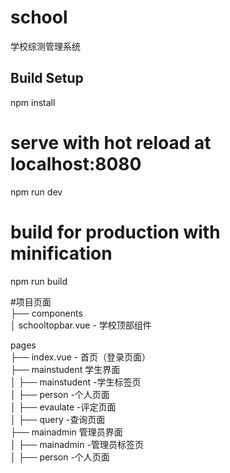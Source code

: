 # school
学校综测管理系统

## Build Setup

npm install

# serve with hot reload at localhost:8080
npm run dev

# build for production with minification
npm run build

#项目页面  
├── components  
│     schooltopbar.vue - 学校顶部组件  

pages   
├── index.vue - 首页（登录页面）  
├── mainstudent 学生界面  
│             ├── mainstudent  -学生标签页  
│             ├── person       -个人页面  
│             ├── evaulate     -评定页面  
│             ├── query        -查询页面   
├── mainadmin 管理员界面  
│             ├── mainadmin    -管理员标签页  
│             ├── person       -个人页面         